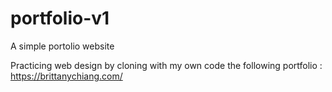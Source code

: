# portfolio-v1
A simple portolio website

Practicing web design by cloning with my own code the following portfolio : https://brittanychiang.com/
